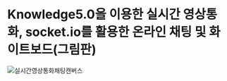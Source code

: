 # Knowledge5.0을 이용한 실시간 영상통화, socket.io를 활용한 온라인 채팅 및 화이트보드(그림판)
![실시간영상통화채팅캔버스](https://user-images.githubusercontent.com/96754397/158533057-4c46f064-e6b5-460e-83d7-6744a63bbbb0.png)
